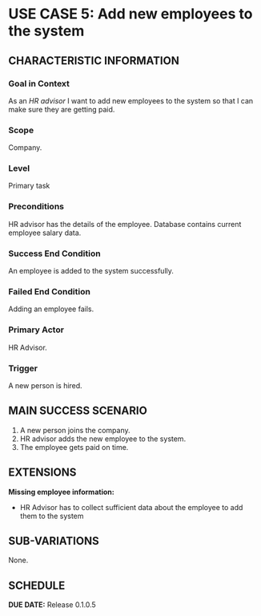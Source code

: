 # USE CASE 5: Add new employees to the system
## CHARACTERISTIC INFORMATION
### Goal in Context

As an *HR advisor* I want to add new employees to the system so that I can make sure they are getting paid.

### Scope

Company.

### Level

Primary task

### Preconditions

HR advisor has the details of the employee. Database contains current employee salary data.

### Success End Condition

An employee is added to the system successfully.

### Failed End Condition

Adding an employee fails.

### Primary Actor

HR Advisor.

### Trigger

A new person is hired.

## MAIN SUCCESS SCENARIO

1. A new person joins the company.
2. HR advisor adds the new employee to the system.
3. The employee gets paid on time.

## EXTENSIONS

**Missing employee information:**
- HR Advisor has to collect sufficient data about the employee to add them to the system

## SUB-VARIATIONS

None.

## SCHEDULE

**DUE DATE:** Release 0.1.0.5